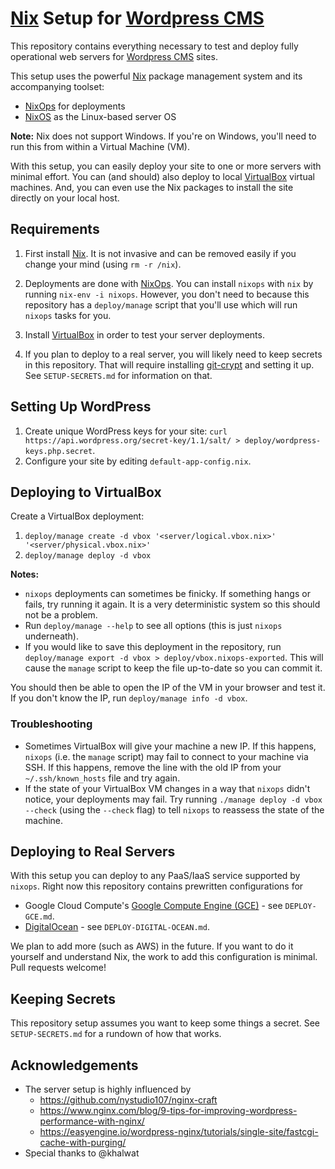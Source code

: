 # [Nix](https://nixos.org/nix/) Setup for [Wordpress CMS](https://wordpress.org/)

This repository contains everything necessary to test and deploy fully operational web servers for [Wordpress CMS](https://wordpress.com/) sites.

This setup uses the powerful [Nix](https://nixos.org/nix/) package management system and its accompanying toolset:

  - [NixOps](https://nixos.org/nixops/) for deployments
  - [NixOS](https://nixos.org/) as the Linux-based server OS

**Note:** Nix does not support Windows. If you're on Windows, you'll need to run this from within a Virtual Machine (VM).

With this setup, you can easily deploy your site to one or more servers with minimal effort. You can (and should) also deploy to local [VirtualBox](https://www.virtualbox.org/) virtual machines. And, you can even use the Nix packages to install the site directly on your local host.


## Requirements

  1. First install [Nix](https://nixos.org/nix/). It is not invasive and can be removed easily if you change your mind (using `rm -r /nix`).

  2. Deployments are done with [NixOps](https://nixos.org/nixops/). You can install `nixops` with `nix` by running `nix-env -i nixops`. However, you don't need to because this repository has a `deploy/manage` script that you'll use which will run `nixops` tasks for you.

  3. Install [VirtualBox](https://www.virtualbox.org/) in order to test your server deployments.

  4. If you plan to deploy to a real server, you will likely need to keep secrets in this repository. That will require installing [git-crypt](https://www.agwa.name/projects/git-crypt/) and setting it up. See `SETUP-SECRETS.md` for information on that.


## Setting Up WordPress

  1. Create unique WordPress keys for your site: `curl https://api.wordpress.org/secret-key/1.1/salt/ > deploy/wordpress-keys.php.secret`.
  2. Configure your site by editing `default-app-config.nix`.


## Deploying to VirtualBox

Create a VirtualBox deployment:

  1. `deploy/manage create -d vbox '<server/logical.vbox.nix>' '<server/physical.vbox.nix>'`
  2. `deploy/manage deploy -d vbox`

**Notes:**

  * `nixops` deployments can sometimes be finicky. If something hangs or fails, try running it again. It is a very deterministic system so this should not be a problem.
  * Run `deploy/manage --help` to see all options (this is just `nixops` underneath).
  * If you would like to save this deployment in the repository, run `deploy/manage export -d vbox > deploy/vbox.nixops-exported`. This will cause the `manage` script to keep the file up-to-date so you can commit it.

You should then be able to open the IP of the VM in your browser and test it. If you don't know the IP, run `deploy/manage info -d vbox`.


### Troubleshooting

  * Sometimes VirtualBox will give your machine a new IP. If this happens, `nixops` (i.e. the `manage` script) may fail to connect to your machine via SSH. If this happens, remove the line with the old IP from your `~/.ssh/known_hosts` file and try again.
  * If the state of your VirtualBox VM changes in a way that `nixops` didn't notice, your deployments may fail. Try running `./manage deploy -d vbox --check` (using the `--check` flag) to tell `nixops` to reassess the state of the machine.


## Deploying to Real Servers

With this setup you can deploy to any PaaS/IaaS service supported by `nixops`. Right now this repository contains prewritten configurations for

  * Google Cloud Compute's [Google Compute Engine (GCE)](https://cloud.google.com/compute/) - see `DEPLOY-GCE.md`.
  * [DigitalOcean](https://www.digitalocean.com/) - see `DEPLOY-DIGITAL-OCEAN.md`.

We plan to add more (such as AWS) in the future. If you want to do it yourself and understand Nix, the work to add this configuration is minimal. Pull requests welcome!


## Keeping Secrets

This repository setup assumes you want to keep some things a secret. See `SETUP-SECRETS.md` for a rundown of how that works.


## Acknowledgements

  * The server setup is highly influenced by
    * https://github.com/nystudio107/nginx-craft
    * https://www.nginx.com/blog/9-tips-for-improving-wordpress-performance-with-nginx/
    * https://easyengine.io/wordpress-nginx/tutorials/single-site/fastcgi-cache-with-purging/
  * Special thanks to @khalwat
